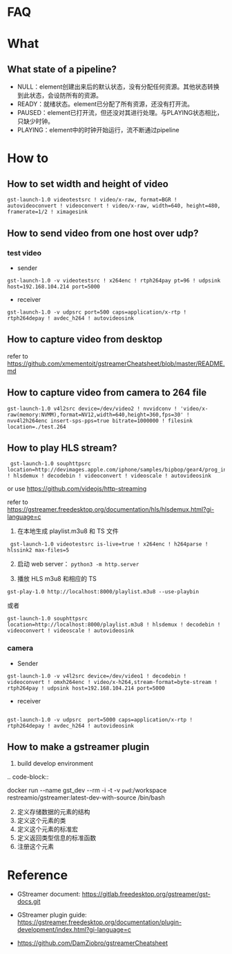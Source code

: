 FAQ
===============
# What
## What state of a pipeline?

* NULL：element创建出来后的默认状态，没有分配任何资源。其他状态转换到此状态，会设防所有的资源。
* READY：就绪状态。element已分配了所有资源，还没有打开流。
* PAUSED：element已打开流，但还没对其进行处理。与PLAYING状态相比，只缺少时钟。
* PLAYING：element中的时钟开始运行，流不断通过pipeline

# How to
## How to set width and height of video

```
gst-launch-1.0 videotestsrc ! video/x-raw, format=BGR ! autovideoconvert ! videoconvert ! video/x-raw, width=640, height=480, framerate=1/2 ! ximagesink
```


## How to send video from one host over udp?

### test video
* sender
```
gst-launch-1.0 -v videotestsrc ! x264enc ! rtph264pay pt=96 ! udpsink host=192.168.104.214 port=5000
```

* receiver
```
gst-launch-1.0 -v udpsrc port=500 caps=application/x-rtp ! rtph264depay ! avdec_h264 ! autovideosink
```

## How to capture video from desktop

refer to https://github.com/xmementoit/gstreamerCheatsheet/blob/master/README.md

## How to capture video from camera to 264 file

```
gst-launch-1.0 v4l2src device=/dev/video2 ! nvvidconv ! 'video/x-raw(memory:NVMM),format=NV12,width=640,height=360,fps=30' ! nvv4l2h264enc insert-sps-pps=true bitrate=1000000 ! filesink location=./test.264
```

## How to play HLS stream?
```
 gst-launch-1.0 souphttpsrc location=http://devimages.apple.com/iphone/samples/bipbop/gear4/prog_index.m3u8 ! hlsdemux ! decodebin ! videoconvert ! videoscale ! autovideosink
```

or use https://github.com/videojs/http-streaming

refer to https://gstreamer.freedesktop.org/documentation/hls/hlsdemux.html?gi-language=c

1) 在本地生成 playlist.m3u8 和 TS 文件

```
 gst-launch-1.0 videotestsrc is-live=true ! x264enc ! h264parse ! hlssink2 max-files=5
```
2) 启动 web server： `python3 -m http.server`

3) 播放 HLS m3u8 和相应的 TS 

```
gst-play-1.0 http://localhost:8000/playlist.m3u8 --use-playbin
```

或者

```
gst-launch-1.0 souphttpsrc location=http://localhost:8000/playlist.m3u8 ! hlsdemux ! decodebin ! videoconvert ! videoscale ! autovideosink
```

### camera
* Sender

```
gst-launch-1.0 -v v4l2src device=/dev/video1 ! decodebin ! videoconvert ! omxh264enc ! video/x-h264,stream-format=byte-stream ! rtph264pay ! udpsink host=192.168.104.214 port=5000

```
* receiver

```

gst-launch-1.0 -v udpsrc  port=5000 caps=application/x-rtp ! rtph264depay ! avdec_h264 ! autovideosink
```

## How to make a gstreamer plugin

1) build develop environment

.. code-block::

   docker run --name gst_dev --rm -i -t -v `pwd`:/workspace restreamio/gstreamer:latest-dev-with-source /bin/bash

2) 定义存储数据的元素的结构
3) 定义这个元素的类
4) 定义这个元素的标准宏
5) 定义返回类型信息的标准函数
6) 注册这个元素


Reference
==============
* GStreamer document: https://gitlab.freedesktop.org/gstreamer/gst-docs.git
* GStreamer plugin guide: https://gstreamer.freedesktop.org/documentation/plugin-development/index.html?gi-language=c

* https://github.com/DamZiobro/gstreamerCheatsheet


